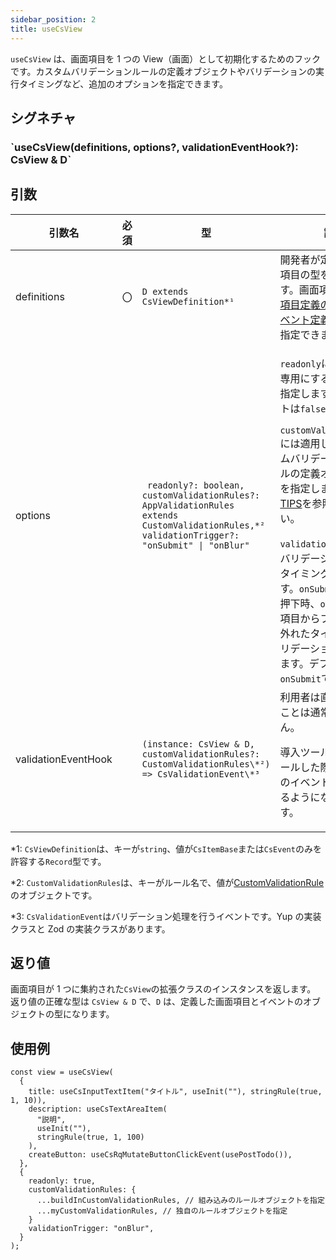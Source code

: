 ```yaml
---
sidebar_position: 2
title: useCsView
---
```


`useCsView` は、画面項目を 1 つの View（画面）として初期化するためのフックです。カスタムバリデーションルールの定義オブジェクトやバリデーションの実行タイミングなど、追加のオプションを指定できます。

## シグネチャ

<h3>`useCsView(definitions, options?, validationEventHook?): CsView & D`</h3>

## 引数

<table>
  <thead>
    <tr>
      <th>引数名</th>
      <th>必須</th>
      <th>型</th>
      <th>説明</th>
    </tr>
  </thead>
  <tbody>
    <tr>
      <td>definitions</td>
      <td>〇</td>
      <td><code>D extends CsViewDefinition*¹</code></td>
      <td>開発者が定義した画面項目の型を指定します。画面項目には<a href="../../../category/入力項目定義のフック">入力項目定義のフック</a>や<a href="../../../category/イベント定義のフック">イベント定義のフック</a>を指定できます。</td>
    </tr>
    <tr>
      <td>options</td>
      <td></td>
      <td><code> readonly?: boolean, customValidationRules?: AppValidationRules extends CustomValidationRules,*² validationTrigger?: "onSubmit" | "onBlur"</code></td>
      <td><p><code>readonly</code>には読み取り専用にするかどうかを指定します。 デフォルトは<code>false</code>です。</p>
        <p><code>customValidationRules</code>には適用したいカスタムバリデーションルールの定義オブジェクトを指定します。詳細は<a href="../../../implementation-guide/tips/add-custom-validation">TIPS</a>を参照してください。</p>
        <code>validationTrigger</code>にはバリデーションの実行タイミングを指定します。<code>onSubmit</code>はボタン押下時、<code>onBlur</code>は入力項目からフォーカスが外れたタイミングでバリデーションを実行します。デフォルトは<code>onSubmit</code>です。</td>
    </tr>
    <tr>
      <td>validationEventHook</td>
      <td></td>
      <td><code>(instance: CsView & D, customValidationRules?: CustomValidationRules\*²) => CsValidationEvent\*³</code></td>
      <td>利用者は直接指定することは通常ありません。<p/>
      導入ツールでインストールした際にYupかZodのイベントが指定されるようになっています。</td>
    </tr>
  </tbody>
</table>

\*1: `CsViewDefinition`は、キーが`string`、値が`CsItemBase`または`CsEvent`のみを許容する`Record`型です。

\*2: `CustomValidationRules`は、キーがルール名で、値が[CustomValidationRule](../../../category/カスタムバリデーション定義の関数)のオブジェクトです。

\*3: `CsValidationEvent`はバリデーション処理を行うイベントです。Yup の実装クラスと Zod の実装クラスがあります。

## 返り値

画面項目が 1 つに集約された`CsView`の拡張クラスのインスタンスを返します。
返り値の正確な型は `CsView & D` で、`D` は、定義した画面項目とイベントのオブジェクトの型になります。

## 使用例

```tsx
const view = useCsView(
  {
    title: useCsInputTextItem("タイトル", useInit(""), stringRule(true, 1, 10)),
    description: useCsTextAreaItem(
      "説明",
      useInit(""),
      stringRule(true, 1, 100)
    ),
    createButton: useCsRqMutateButtonClickEvent(usePostTodo()),
  },
  {
    readonly: true,
    customValidationRules: {
      ...buildInCustomValidationRules, // 組み込みのルールオブジェクトを指定
      ...myCustomValidationRules, // 独自のルールオブジェクトを指定
    }
    validationTrigger: "onBlur",
  }
);
```
